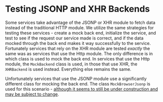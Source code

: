 # Testing JSONP and XHR Backends

Some services take advantage of the JSONP or XHR module to fetch data instead of the traditional HTTP module. We utilize the same strategies for testing these services - create a mock back end, initialize the service, and test to see if the request our service made is correct, and if the data mocked through the back end makes it way successfully to the service. Fortunately services that rely on the XHR module are tested *exactly* the same was as services that use the Http module. The only difference is in which class is used to mock the back end. In services that use the Http module, the `MockBackend` class is used, in those that use XHR, the `XHRBackend` is used instead. Everything else remains the same.

Unfortunately services that use the JSONP module use a significantly different class for mocking the back end. The class `MockBrowserJsonp` is used for this scenario - [although it seems to still be under construction and may be subject to change](https://github.com/angular/angular/blob/master/modules/angular2/test/http/backends/jsonp_backend_spec.ts).
